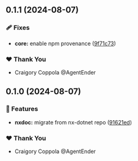 ## 0.1.1 (2024-08-07)


### 🩹 Fixes

- **core:** enable npm provenance ([9f71c73](https://github.com/agentender/nxdoc/commit/9f71c73))

### ❤️  Thank You

- Craigory Coppola @AgentEnder

## 0.1.0 (2024-08-07)


### 🚀 Features

- **nxdoc:** migrate from nx-dotnet repo ([91621ed](https://github.com/AgentEnder/nxdoc/commit/91621ed))

### ❤️  Thank You

- Craigory Coppola @AgentEnder